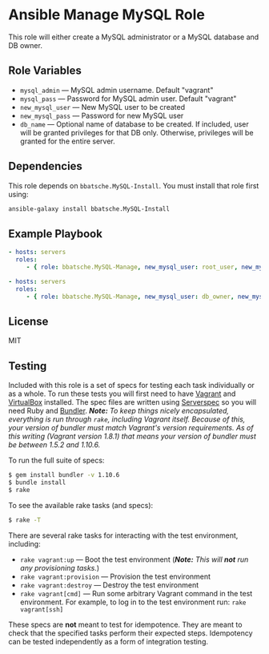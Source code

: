 Ansible Manage MySQL Role
=========================

This role will either create a MySQL administrator or a MySQL database and DB owner.

Role Variables
--------------

- `mysql_admin` &mdash; MySQL admin username. Default "vagrant"
- `mysql_pass` &mdash; Password for MySQL admin user. Default "vagrant"
- `new_mysql_user` &mdash; New MySQL user to be created
- `new_mysql_pass` &mdash; Password for new MySQL user
- `db_name` &mdash; Optional name of database to be created. If included, user will be granted privileges for that DB only. Otherwise, privileges will be granted for the entire server.

Dependencies
------------

This role depends on `bbatsche.MySQL-Install`. You must install that role first using:

```bash
ansible-galaxy install bbatsche.MySQL-Install
```

Example Playbook
----------------

```yml
- hosts: servers
  roles:
     - { role: bbatsche.MySQL-Manage, new_mysql_user: root_user, new_mysql_pass: securePassword }
```

```yml
- hosts: servers
  roles:
     - { role: bbatsche.MySQL-Manage, new_mysql_user: db_owner, new_mysql_pass: securePassword, db_name: new_db }
```

License
-------

MIT

Testing
-------

Included with this role is a set of specs for testing each task individually or as a whole. To run these tests you will first need to have [Vagrant](https://www.vagrantup.com/) and [VirtualBox](https://www.virtualbox.org/) installed. The spec files are written using [Serverspec](http://serverspec.org/) so you will need Ruby and [Bundler](http://bundler.io/). _**Note:** To keep things nicely encapsulated, everything is run through `rake`, including Vagrant itself. Because of this, your version of bundler must match Vagrant's version requirements. As of this writing (Vagrant version 1.8.1) that means your version of bundler must be between 1.5.2 and 1.10.6._

To run the full suite of specs:

```bash
$ gem install bundler -v 1.10.6
$ bundle install
$ rake
```

To see the available rake tasks (and specs):

```bash
$ rake -T
```

There are several rake tasks for interacting with the test environment, including:

- `rake vagrant:up` &mdash; Boot the test environment (_**Note:** This will **not** run any provisioning tasks._)
- `rake vagrant:provision` &mdash; Provision the test environment
- `rake vagrant:destroy` &mdash; Destroy the test environment
- `rake vagrant[cmd]` &mdash; Run some arbitrary Vagrant command in the test environment. For example, to log in to the test environment run: `rake vagrant[ssh]`

These specs are **not** meant to test for idempotence. They are meant to check that the specified tasks perform their expected steps. Idempotency can be tested independently as a form of integration testing.
